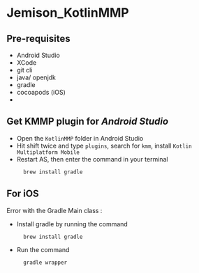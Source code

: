 # **Jemison_KotlinMMP**

## **Pre-requisites**

- Android Studio
- XCode
- git cli
- java/ openjdk
- gradle
- cocoapods (iOS)
- 

## Get **KMMP plugin** for *Android Studio*

- Open the `KotlinMMP` folder in Android Studio
- Hit shift twice and type `plugins`, search for `kmm`, install `Kotlin Multiplatform Mobile`
- Restart AS, then enter the command in your terminal
  ```zsh
    brew install gradle 
  ```

## For iOS

Error with the Gradle Main class : 
- Install gradle by running the command 
  ```zsh 
    brew install gradle
  ```
- Run the command 
  ```zsh 
    gradle wrapper
  ```
